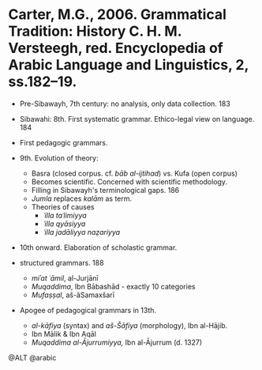 # Carter, M.G., 2006. Grammatical Tradition: History C. H. M. Versteegh, red. Encyclopedia of Arabic Language and Linguistics, 2, ss.182–19.

- Pre-Sibawayh, 7th century: no analysis, only data collection. 183

- Sibawahi: 8th. First systematic grammar. Ethico-legal view on language. 184

 - First pedagogic grammars.
 
- 9th. Evolution of theory: 
  - Basra (closed corpus. cf. *bāb al-ijtihad*)  vs. Kufa (open corpus)
  - Becomes scientific. Concerned with scientific methodology.
  - Filling in Sibawayh's terminological gaps. 186
  - *Jumla* replaces *kalām* as term.
  - Theories of causes
    - *ʿilla taʿlimiyya*
    - *ʿilla qyāsiyya*
    - *ʿilla jadāliyya naẓariyya*

- 10th onward. Elaboration of scholastic grammar.
- structured grammars. 188
  - *miʾat ʿāmil*, al-Jurjānī
  - *Muqaddima*, Ibn Bābashād - exactly 10 categories
  - *Mufaṣṣal*, aš-ãSamaxšarī
- Apogee of pedagogical grammars in 13th. 
  - *al-kāfiya* (syntax) and *aš-Šāfiya* (morphology), Ibn al-Hājib.
  - Ibn Mālik & Ibn Aqāl
  - *Muqaddima al-Ājurrumiyya,* Ibn al-Ājurrum (d. 1327)

@ALT
@arabic
